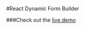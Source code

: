 #React Dynamic Form Builder

###Check out the [live demo](https://langleyfoxall.github.io/react-dynamic-form-builder/demo/)